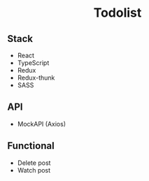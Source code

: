 <h1 align="center">Todolist</h1>


## Stack
- React
- TypeScript
- Redux
- Redux-thunk
- SASS

## API
- MockAPI (Axios)

## Functional
- Delete post
- Watch post


